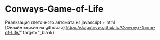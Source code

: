 # Conways-Game-of-Life
Реализация клеточного автомата на javascript + html
<br> 
[Онлайн версия на github.io](https://dojustnow.github.io/Conways-Game-of-Life/" target="_blank)
